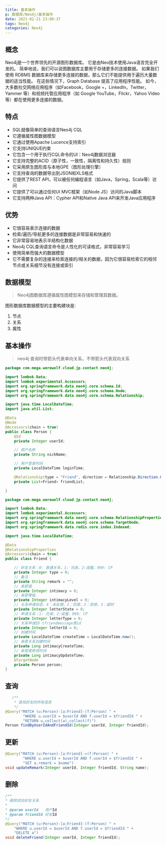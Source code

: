 ```yaml
---
title: 基本操作
p: 数据库/Neo4j/基本操作
date: 2021-02-21 23:00:37
tags: Neo4j
categories: Neo4j
---
```

## 概念

Neo4j是一个世界领先的开源图形数据库。 它是由Neo技术使用Java语言完全开发的。
简单地说，我们可以说图数据库主要用于存储更多的连接数据。
如果我们使用 RDBMS 数据库来存储更多连接的数据，那么它们不能提供用于遍历大量数据的适当性能。 在这些情况下，Graph Database 提高了应用程序性能。
如今，大多数社交网络应用程序（如Facebook，Google +，LinkedIn，Twitter，Yammer 等）和视频托管应用程序（如 Google YouTube，Flickr，Yahoo Video等）都在使用更多连接的数据。

## 特点

- SQL就像简单的查询语言Neo4j CQL
- 它遵循属性图数据模型
- 它通过使用Apache Lucence支持索引
- 它支持UNIQUE约束
- 它包含一个用于执行CQL命令的UI：Neo4j数据浏览器
- 它支持完整的ACID（原子性，一致性，隔离性和持久性）规则
- 它采用原生图形库与本地GPE（图形处理引擎）
- 它支持查询的数据导出到JSON和XLS格式
- 它提供了REST API，可以被任何编程语言（如Java，Spring，Scala等）访问
- 它提供了可以通过任何UI MVC框架（如Node JS）访问的Java脚本
- 它支持两种Java API：Cypher API和Native Java API来开发Java应用程序

## 优势

- 它很容易表示连接的数据
- 检索/遍历/导航更多的连接数据是非常容易和快速的
- 它非常容易地表示半结构化数据
- Neo4j CQL查询语言命令是人性化的可读格式，非常容易学习
- 使用简单而强大的数据模型
- 它不需要复杂的连接来检索连接的/相关的数据，因为它很容易检索它的相邻节点或关系细节没有连接或索引 

## 数据模型

> Neo4j图数据库遵循属性图模型来存储和管理其数据。

图形数据库数据模型的主要构建块是: 

1. 节点
2. 关系
3. 属性

## 基本操作

> neo4j 查询时带箭头代表单向关系，不带箭头代表双向关系

```java
package com.mega.werewolf.cloud.jp.contact.neo4j;

import lombok.Data;
import lombok.experimental.Accessors;
import org.springframework.data.neo4j.core.schema.Id;
import org.springframework.data.neo4j.core.schema.Node;
import org.springframework.data.neo4j.core.schema.Relationship;

import java.time.LocalDateTime;
import java.util.List;

@Data
@Node
@Accessors(chain = true)
public class Person {
    @Id
    private Integer userId;

    // 用户名称
    private String nickName;

    // 用户登录时间
    private LocalDateTime loginTime;

    @Relationship(type = "Friend", direction = Relationship.Direction.OUTGOING)
    private List<Friend> friendList;

}

```

```java
package com.mega.werewolf.cloud.jp.contact.neo4j;

import lombok.Data;
import lombok.experimental.Accessors;
import org.springframework.data.neo4j.core.schema.RelationshipProperties;
import org.springframework.data.neo4j.core.schema.TargetNode;
import org.springframework.data.redis.core.index.Indexed;

import java.time.LocalDateTime;

@Data
@RelationshipProperties
@Accessors(chain = true)
public class Friend {

    // 好友关系：0: 普通关系，1: 兄弟，2:闺蜜，999: CP
    private Integer type = 0;
    // 备注
    private String remark = "";
    // 亲密值
    private Integer intimacy = 0;
    // 亲密等级
    private Integer intimacyLevel = 0;
    // 关系申请状态，4：未处理，1：同意，2：拒绝，3：超时
    private Integer letterState = 0;
    // 申请关系：1: 兄弟，2:闺蜜，999: CP
    private Integer letterType = 0;
    // 关系申请ID tfriendmessage表id
    private Integer letterId = 0;
    // 创建时间
    private LocalDateTime createTime = LocalDateTime.now();
    // 亲密关系创建时间
    private Long intimacyCreateTime;
    // 亲密度修改时间
    private Long intimacyUpdateTime;
    @TargetNode
    private Person person;
}
```

## 查询

```java
   /** 
    * 查找好友的所有信息
    */
@Query("MATCH (u:Person)-[a:Friend]-(f:Person) " +
        "WHERE u.userId = $userId AND f.userId = $friendId " +
        "RETURN u,collect(a),collect(f)")
Person findByUserIdAndFriendId(Integer userId, Integer friendId);
```

## 更新

```java
@Query("MATCH (u:Person)-[a:Friend]->(f:Person) " +
        "WHERE u.userId = $userId AND f.userId = $friendId " +
        "SET a.remark = $name")
void updateRemark(Integer userId, Integer friendId, String name);
```

## 删除

```java
/**
* 删除双向好友关系
*
* @param userId   用户Id
* @param friendId 好友Id
*/
@Query("MATCH (u:Person)-[a:Friend]-(f:Person) " +
    "WHERE u.userId = $userId AND f.userId = $friendId " +
    "DELETE a")
void deleteFriend(Integer userId, Integer friendId);
```
